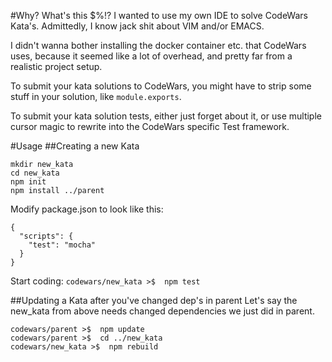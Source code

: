 #Why? What's this $%!?
I wanted to use my own IDE to solve CodeWars Kata's.
Admittedly, I know jack shit about VIM and/or EMACS.

I didn't wanna bother installing the docker container etc. that CodeWars uses, because it seemed like a lot of overhead, and pretty far from a realistic project setup.

To submit your kata solutions to CodeWars, you might have to strip some stuff in your solution, like `module.exports`. 

To submit your kata solution tests, either just forget about it, or use multiple cursor magic to rewrite into the CodeWars specific Test framework.

#Usage
##Creating a new Kata
```
mkdir new_kata
cd new_kata
npm init
npm install ../parent
```

Modify package.json to look like this:
```
{
  "scripts": {
    "test": "mocha"
  }
}
```

Start coding:
`codewars/new_kata >$  npm test`

##Updating a Kata after you've changed dep's in parent
Let's say the new_kata from above needs changed dependencies we just did in parent.
```
codewars/parent >$  npm update
codewars/parent >$  cd ../new_kata
codewars/new_kata >$  npm rebuild
```
